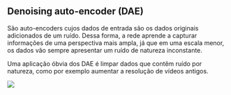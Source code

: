## Denoising auto-encoder (DAE)

São auto-encoders cujos dados de entrada são os dados originais adicionados de um ruído. Dessa forma, a rede aprende a capturar informações de uma perspectiva mais ampla, já que em uma escala menor, os dados vão sempre apresentar um ruído de natureza inconstante.

Uma aplicação óbvia dos DAE é limpar dados que contêm ruído por natureza, como por exemplo aumentar a resolução de vídeos antigos.

![](https://cdn.shortpixel.ai/spai/w_89+q_+ret_img+to_webp/https://www.asimovinstitute.org/wp-content/uploads/2016/09/dae.png)

